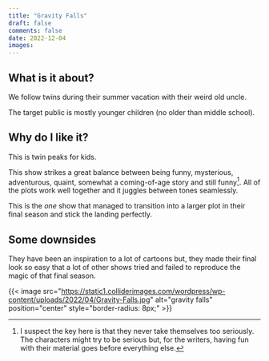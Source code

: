 ```yaml
---
title: "Gravity Falls"
draft: false
comments: false
date: 2022-12-04
images:
---
```


## What is it about?

We follow twins during their summer vacation with their weird old uncle.

The target public is mostly younger children (no older than middle school).

## Why do I like it?

This is twin peaks for kids.

This show strikes a great balance between being funny, mysterious, adventurous, quaint, somewhat a coming-of-age story and still funny[^funny].
All of the plots work well together and it juggles between tones seamlessly.

This is the *one* show that managed to transition into a larger plot in their final season and stick the landing perfectly.

[^funny]: I suspect the key here is that they never take themselves too seriously. The characters might try to be serious but, for the writers, having fun with their material goes before everything else.

## Some downsides

They have been an inspiration to a lot of cartoons but, they made their final look so easy that a lot of other shows tried and failed to reproduce the magic of that final season.

{{< image src="https://static1.colliderimages.com/wordpress/wp-content/uploads/2022/04/Gravity-Falls.jpg" alt="gravity falls" position="center" style="border-radius: 8px;" >}}
